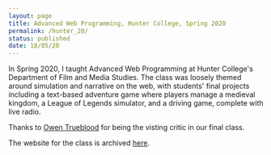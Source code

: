 ```yaml
---
layout: page
title: Advanced Web Programming, Hunter College, Spring 2020
permalink: /hunter_20/
status: published
date: 18/05/20
---
```


In Spring 2020, I taught Advanced Web Programming at Hunter College's Department of Film and Media Studies. The class was loosely themed around simulation and narrative on the web, with students' final projects including a text-based adventure game where players manage a medieval kingdom, a League of Legends simulator, and a driving game, complete with live radio.

Thanks to [Owen Trueblood](https://owentrueblood.com/) for being the visting critic in our final class.

The website for the class is archived [here](https://webdevelopm.net/hunter/index.html).
